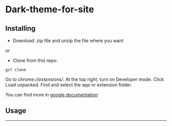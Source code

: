 ﻿# Dark-theme-for-site

## Installing

-  Download .zip file and unzip the file where you want

_or_

-  Clone from this repo:

```
git clone
```

Go to _chrome://extensions/_.
At the top right, turn on Developer mode.
Click Load unpacked.
Find and select the app or extension folder.

You can find more in [google documentation](https://support.google.com/chrome/a/answer/2714278?hl=en#:~:text=Go%20to%20chrome%3A%2F%2Fextensions,Click%20Load%20unpacked.)

## Usage

---
